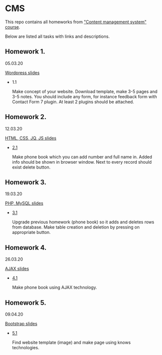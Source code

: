 # CMS

This repo contains all homeworks from ["Content management system" course](slides/).

Below are listed all tasks with links and descriptions.

## Homework 1. 
05.03.20

[Wordpress slides](slides/01_wordpress.pdf)

 - 1.1

    Make concept of your website. Download template, make 3-5 pages and 3-5 notes. You should include any form, for instance feedback form with Contact Form 7 plugin. At least 2 plugins should be attached.

## Homework 2. 
12.03.20

[HTML, CSS, JQ, JS slides](slides/02_HTML_CSS_JQ_JS.pdf)

 - [2.1](PhoneBook/)
 
    Make phone book which you can add number and full name in. Added info should be shown in browser window. Next to every record should exist delete button.

## Homework 3. 
19.03.20

[PHP, MySQL slides](slides/03_PHP_MySQL.pdf)

 - [3.1]()

    Upgrade previous homework (phone book) so it adds and deletes rows from database. Make table creation and deletion by pressing on appropriate button.

## Homework 4. 
26.03.20

[AJAX slides](slides/04_AJAX.pdf)

 - [4.1]()
   
    Make phone book using AJAX technology.

## Homework 5. 
09.04.20

[Bootstrap slides](slides/05_Bootstrap.pdf)

 - [5.1]()
   
    Find website template (image) and make page using knows technologies.
